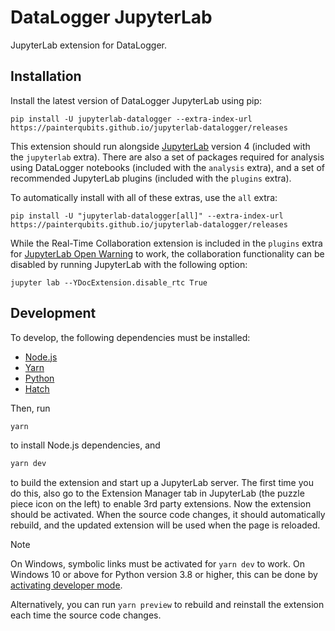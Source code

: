 # DataLogger JupyterLab

JupyterLab extension for DataLogger.

## Installation

Install the latest version of DataLogger JupyterLab using pip:

```
pip install -U jupyterlab-datalogger --extra-index-url https://painterqubits.github.io/jupyterlab-datalogger/releases
```

This extension should run alongside
[JupyterLab](https://jupyterlab.readthedocs.io/en/stable/getting_started/installation.html)
version 4 (included with the `jupyterlab` extra). There are also a set of packages
required for analysis using DataLogger notebooks (included with the `analysis` extra), and
a set of recommended JupyterLab plugins (included with the `plugins` extra).

To automatically install with all of these extras, use the `all` extra:

```
pip install -U "jupyterlab-datalogger[all]" --extra-index-url https://painterqubits.github.io/jupyterlab-datalogger/releases
```

While the Real-Time Collaboration extension is included in the `plugins` extra for
[JupyterLab Open Warning](https://github.com/PainterQubits/jupyterlab-open-warning) to
work, the collaboration functionality can be disabled by running JupyterLab with the
following option:

```
jupyter lab --YDocExtension.disable_rtc True
```

## Development

To develop, the following dependencies must be installed:

- [Node.js](https://nodejs.org/en/download)
- [Yarn](https://yarnpkg.com/getting-started/install)
- [Python](https://www.python.org/downloads/)
- [Hatch](https://hatch.pypa.io/latest/install/)

Then, run

```bash
yarn
```

to install Node.js dependencies, and

```bash
yarn dev
```

to build the extension and start up a JupyterLab server. The first time you do this, also
go to the Extension Manager tab in JupyterLab (the puzzle piece icon on the left) to
enable 3rd party extensions. Now the extension should be activated. When the source code
changes, it should automatically rebuild, and the updated extension will be used when the
page is reloaded.

> [!NOTE]  
> On Windows, symbolic links must be activated for `yarn dev` to work. On Windows 10 or
> above for Python version 3.8 or higher, this can be done by
> [activating developer mode](https://learn.microsoft.com/en-us/windows/apps/get-started/enable-your-device-for-development).
>
> Alternatively, you can run `yarn preview` to rebuild and reinstall the extension each
> time the source code changes.
